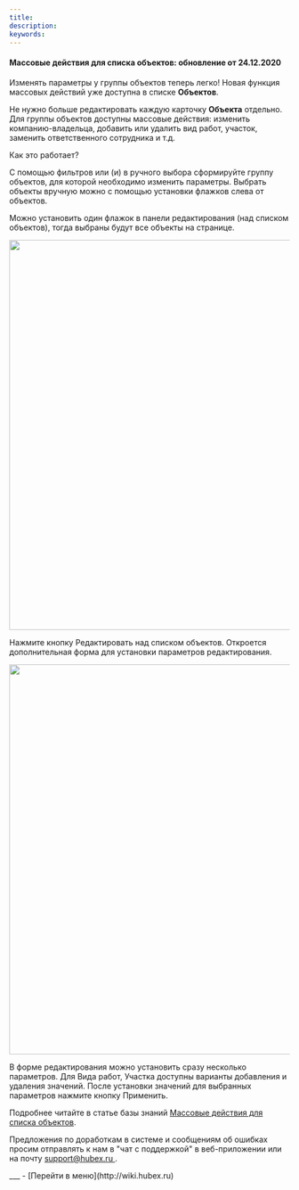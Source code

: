 ```yaml
---
title: 
description: 
keywords: 
---
```


#### Массовые действия для списка объектов: обновление от 24.12.2020
<html>
<meta charset="utf-8">

</html>
<body>
<p>Изменять параметры у группы объектов теперь легко! Новая функция массовых действий уже доступна в списке <strong>Объектов</strong>.&nbsp;</p>

<p>Не нужно больше редактировать каждую карточку <strong>Объекта</strong> отдельно. Для группы объектов доступны массовые действия: изменить компанию-владельца, добавить или удалить вид работ, участок, заменить ответственного сотрудника и т.д.</p>
<p>Как это работает?</p>
<p>С помощью фильтров или (и) в ручного выбора сформируйте группу объектов, для которой необходимо изменить параметры. Выбрать объекты вручную можно с помощью установки флажков слева от объектов.</p>
<p>Можно установить один флажок в панели редактирования (над списком объектов), тогда выбраны будут все объекты на странице.</p>
<p><div><img style="margin: 0 auto; display: block; max-width: 100%;" src="https://content.screencast.com/users/echinaek.val/folders/Capture/media/d6de0f37-f302-4a72-95f6-3017bdce2bd2/LWR_Recording.png" width="700" height="auto" /></div></p>
<p>Нажмите кнопку Редактировать над списком объектов. Откроется дополнительная форма для установки параметров редактирования.</p>
<p><div><img style="margin: 0 auto; display: block; max-width: 100%;" src="https://content.screencast.com/users/echinaek.val/folders/Capture/media/d02849a8-64fb-4762-96a0-aaa2e111b12d/LWR_Recording.png" width="700" height="auto" /></div></p>
<p>В форме редактирования можно установить сразу несколько параметров. Для Вида работ, Участка доступны варианты добавления и удаления значений. После установки значений для выбранных параметров нажмите кнопку Применить.</p>

<p>Подробнее читайте в статье базы знаний <a href="https://wiki.hubex.ru/docs/FAQ/RU/user/GroupActions.html">Массовые действия для списка объектов</a>.</p>

<p>Предложения по доработкам в системе и сообщениям об ошибках просим отправлять к нам в "чат с поддержкой" в веб-приложении или на почту <a href="mailto:support@hubex.ru" target="_blank" rel="noopener"> support@hubex.ru </a>.</p>

</body>
___
- [Перейти в меню](http://wiki.hubex.ru)
